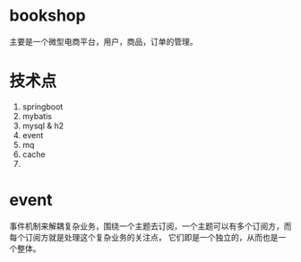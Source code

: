 # bookshop
主要是一个微型电商平台，用户，商品，订单的管理。
# 技术点
1. springboot
2. mybatis
3. mysql & h2
4. event
5. mq
6. cache
7.

# event
事件机制来解耦复杂业务，围绕一个主题去订阅，一个主题可以有多个订阅方，而每个订阅方就是处理这个复杂业务的关注点，
它们即是一个独立的，从而也是一个整体。